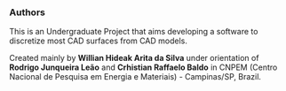 ### Authors

This is an Undergraduate Project that aims developing a software to discretize most CAD surfaces
from CAD models.

Created mainly by **Willian Hideak Arita da Silva** under orientation of **Rodrigo Junqueira Leão**
and **Crhistian Raffaelo Baldo** in CNPEM (Centro Nacional de Pesquisa em Energia e Materiais) -
Campinas/SP, Brazil.
